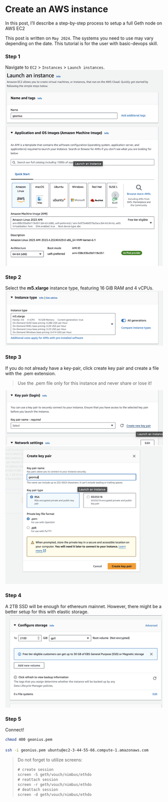 # Create an AWS instance

In this post, I’ll describe a step-by-step process to setup a full Geth node on AWS EC2

<!-- TODO: This is an internal guide, should be removed later. -->

This post is written on `May 2024`. The systems you need to use may vary depending on the date. This tutorial is for the user with basic-devops skill.

### Step 1

Navigate to `EC2` > `Instances` > `Launch instances`.
![aws launch](../img/aws_launch.png)

### Step 2

Select the **m5.xlarge** instance type, featuring 16 GiB RAM and 4 vCPUs.
![aws instance](../img/aws_instance.png)

### Step 3

If you do not already have a key-pair, click create key pair and create a file with the .pem extension.

>Use the .pem file only for this instance and never share or lose it!

![aws key](../img/aws_key.png)
![aws ssh](../img/aws_ssh.png)

### Step 4

A 2TB SSD will be enough for ethereum mainnet. However, there might be a better setup for this with elastic storage.
![alt storage](../img/aws_storage.png)

### Step 5

Connect!

```bash
chmod 400 geonius.pem

ssh -i geonius.pem ubuntu@ec2-3-44-55-66.compute-1.amazonaws.com
```

> Do not forget to utilize screens:
>
> ```
> # create session
> screen -S geth/vouch/nimbus/ethdo
> # reattach session
> screen -r geth/vouch/nimbus/ethdo
> # deattach session
> screen -d geth/vouch/nimbus/ethdo
> ```
